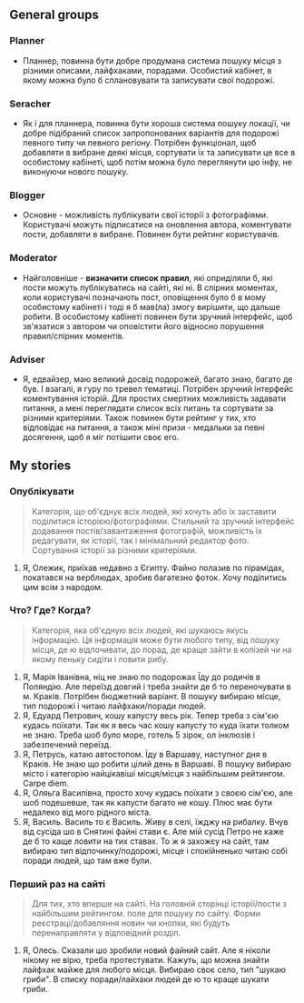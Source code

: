 ## General groups
### Planner
* Планнер, повинна бути добре продумана система пошуку місця з різними описами, лайфхаками, порадами. Особистий кабінет, в якому можна було б сплановувати та записувати свої подорожі.

### Seracher
* Як і для планнера, повинна бути хороша система пошуку локації, чи добре підібраний список запропонованих варіантів для подорожі певного типу чи певного регіону. Потрібен функціонал, щоб добавляти в вибране деякі місця, сортувати їх та записувати це все в особистому кабінеті, щоб потім можна було переглянути цю інфу, не виконуючи нового пошуку.

### Blogger
* Основне - можливість публікувати свої історії з фотографіями. Користувачі можуть підписатися на оновлення автора, коментувати пости, добавляти в вибране. Повинен бути рейтинг користувачів.

### Moderator
* Найголовніше - **визначити список правил**, які оприділяли б, які пости можуть публікуватись на сайті, які ні. В спірних моментах, коли користувачі позначають пост, оповіщення було б в мому особистому кабінеті і тоді я б мав(ла) змогу вирішити, що дальше робити. В особистому кабінеті повинен бути зручний інтерфейс, щоб зв'язатися з автором чи оповістити його відносно порушення правил/спірних моментів.

### Adviser
* Я, едвайзер, маю великий досвід подорожей, багато знаю, багато де був. І взагалі, я гуру по тревел тематиці. Потрібен зручний інтерфейс коментування історій. Для простих смертних можливість задавати питання, а мені переглядати список всіх питань та сортувати за різними критеріями. Також повинен бути рейтинг у тих, хто відповідає на питання, а також міні призи - медальки за певні досягення, щоб я міг потішити своє его.

## My stories
### Опублікувати
> Категорія, що об'єднує всіх людей, які хочуть або їх заставити поділитися історією/фотографіями. Стильний та зручний інтерфейс додавання постів/завантаження фотографій, можливість їх редагувати, як історії, так і мінімальний редактор фото. Сортування історії за різними критеріями.

1. Я, Олежик, приїхав недавно з Єгипту. Файно полазив по пірамідах, покатався на верблюдах, зробив багатезно фоток. Хочу поділитись цим всім з народом.

### Что? Где? Когда?
> Категорія, яка об'єдную всіх людей, які шукаюсь якусь інформацію. Ця інформація може бути любого типу, від пошуку місця, де ю відпочивати, до порад, де краще зайти в колізей чи на якому пеньку сидіти і ловити рибу. 

1. Я, Марія Іванівна, ніц не знаю по подорожах Їду до родичів в Поляндію. Але переїзд довгий і треба знайти де б то переночувати в м. Краків. Потрібен бюджетний варіант. В пошуку вибираю місце, тип подорожі і читаю лайфхаки/поради людей.
2. Я, Едуард Петрович, кошу капусту весь рік. Тепер треба з сім'єю кудась поїхати. Так як я весь час кошу капусту то куда їхати толком не знаю. Треба шоб було море, готель 5 зірок, ол інклюзів і забезпечений переїзд.
3. Я, Петрусь, катаю автостопом. Їду в Варшаву, наступног дня в Краків. Не знаю що робити цілий день в Варшаві. В пошуку вибираю місто і категорію найцікавіші місця/місця з найбільшим рейтингом. Carpe diem.
4. Я, Оляьга Василівна, просто хочу кудась поїхати з своєю сім'єю, але шоб подешевше, так як капусти багато не кошу. Плюс має бути недалеко від мого рідного міста.
5. Я, Василь. Василь то є Василь. Живу в селі, їжджу на рибалку. Вчув від сусіда шо в Снятині файні стави є. Але мій сусід Петро не каже де б то каще ловити на тих ставах. То ж я захожєу на сайт, там вибираю тип відпочинку/подорожі, місце і спокійненько читаю собі поради людей, що там вже були.

### Перший раз на сайті
> Для тих, хто вперше на сайті. На головній сторінці історії/пости з найбільшим рейтингом. поле для пошуку по сайту. Форми реєстраці/добавляння новин чи кнопки, які будуть перенаправляти у відповідний розділ.

1. Я, Олесь. Сказали шо зробили новий файний сайт. Але я ніколи нікому не вірю, треба протестувати. Кажуть, що можна знайти лайфхак майже для любого місця. Вибираю своє село, тип "шукаю гриби". В списку поради/лайхаки людей де ю то краще шукати гриби. 
